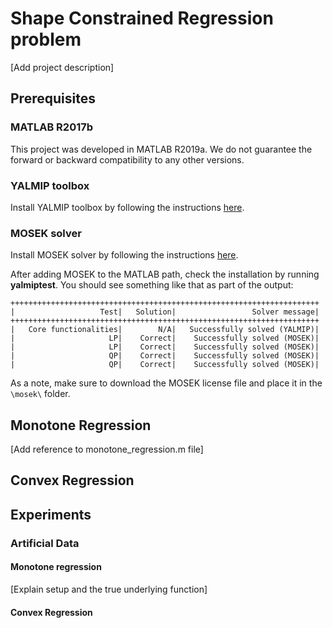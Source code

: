 # Shape Constrained Regression problem
[Add project description]
## Prerequisites 

### MATLAB R2017b
This project was developed in MATLAB R2019a. We do not guarantee the forward
or backward compatibility to any other versions.

### YALMIP toolbox
Install YALMIP toolbox by following the instructions [here](https://yalmip.github.io/).

### MOSEK solver
Install MOSEK solver by following the instructions [here](https://www.mosek.com/downloads/).

After adding MOSEK to the MATLAB path, check the installation by running **yalmiptest**.
You should see something like that as part of the output:
~~~~
+++++++++++++++++++++++++++++++++++++++++++++++++++++++++++++++++++++
|                   Test|   Solution|                 Solver message|
+++++++++++++++++++++++++++++++++++++++++++++++++++++++++++++++++++++
|   Core functionalities|        N/A|   Successfully solved (YALMIP)|
|                     LP|    Correct|    Successfully solved (MOSEK)|
|                     LP|    Correct|    Successfully solved (MOSEK)|
|                     QP|    Correct|    Successfully solved (MOSEK)|
|                     QP|    Correct|    Successfully solved (MOSEK)|
~~~~
As a note, make sure to download the MOSEK license file and place it in the `\mosek\` folder.

## Monotone Regression
[Add reference to monotone_regression.m file]

## Convex Regression

## Experiments
### Artificial Data
#### Monotone regression
[Explain setup and the true underlying function]
#### Convex Regression

